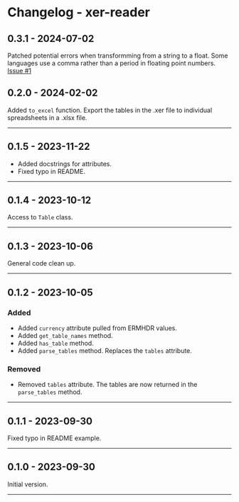 # Changelog - xer-reader

## 0.3.1 - 2024-07-02

Patched potential errors when transformming from a string to a float. Some languages use a comma rather than a period in floating point numbers. [Issue #1](https://github.com/jjCode01/xer-reader/issues/1)

## 0.2.0 - 2024-02-02

Added `to_excel` function. Export the tables in the .xer file to individual spreadsheets in a .xlsx file.

---

## 0.1.5 - 2023-11-22

* Added docstrings for attributes.
* Fixed typo in README.

---

## 0.1.4 - 2023-10-12

Access to `Table` class.

---

## 0.1.3 - 2023-10-06

General code clean up.

---

## 0.1.2 - 2023-10-05

### Added

* Added `currency` attribute pulled from ERMHDR values.  
* Added `get_table_names` method.  
* Added `has_table` method.  
* Added `parse_tables` method. Replaces the `tables` attribute.

### Removed  

* Removed `tables` attribute. The tables are now returned in the `parse_tables` method.

---

## 0.1.1 - 2023-09-30

Fixed typo in README example.

---

## 0.1.0 - 2023-09-30

Initial version.

---